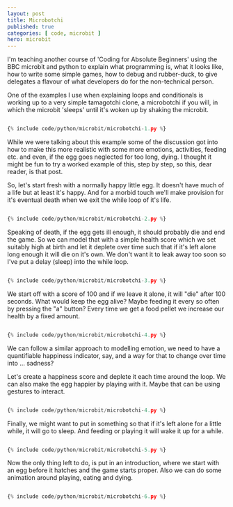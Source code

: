 ```yaml
---
layout: post
title: Microbotchi
published: true
categories: [ code, microbit ]
hero: microbit
---
```


I'm teaching another course of 'Coding for Absolute Beginners' using the BBC microbit and python to explain 
what programming is, what it looks like, how to write some simple games, how to debug and rubber-duck, to give 
delegates a flavour of what developers do for the non-technical person. 

One of the examples I use when explaining loops and conditionals is working up to a very simple tamagotchi clone, a 
microbotchi if you will, in which the microbit 'sleeps' until it's woken up by shaking the microbit.


```python

{% include code/python/microbit/microbotchi-1.py %}

```

While we were talking about this example some of the discussion got into how to make this more realistic with 
some more emotions, activities, feeding etc. and even, if the egg goes neglected for too long, dying. I thought it 
might be fun to try a worked example of this, step by step, so this, dear reader, is that post. 

So, let's start fresh with a normally happy little egg. It doesn't have much of a life but at least it's happy. And for 
a morbid touch we'll make provision for it's eventual death when we exit the while loop of it's life.


```python

{% include code/python/microbit/microbotchi-2.py %}

```

Speaking of death, if the egg gets ill enough, it should probably die and end the game. So we can model that with a simple 
health score which we set suitably high at birth and let it deplete over time such that if it's left alone long enough 
it will die on it's own. We don't want it to leak away too soon so I've put a delay (sleep) into the while loop.

```python

{% include code/python/microbit/microbotchi-3.py %}

```

We start off with a score of 100 and if we leave it alone, it will "die" after 100 seconds. What would keep the egg alive? 
Maybe feeding it every so often by pressing the "a" button? Every time we get a food pellet we increase our health by a fixed 
amount.

```python

{% include code/python/microbit/microbotchi-4.py %}

```

We can follow a similar approach to modelling emotion, we need to have a quantifiable happiness indicator, say, and a way for that 
to change over time into ... sadness?

Let's create a happiness score and deplete it each time around the loop. We can also make the egg happier by playing with it. Maybe 
that can be using gestures to interact.

```python

{% include code/python/microbit/microbotchi-4.py %}

```

Finally, we might want to put in something so that if it's left alone for a little while, it will go to sleep. And feeding or playing it 
will wake it up for a while.

```python

{% include code/python/microbit/microbotchi-5.py %}

```

Now the only thing left to do, is put in an introduction, where we start with an egg before it hatches and the game starts proper. Also 
we can do some animation around playing, eating and dying.

```python

{% include code/python/microbit/microbotchi-6.py %}

```

